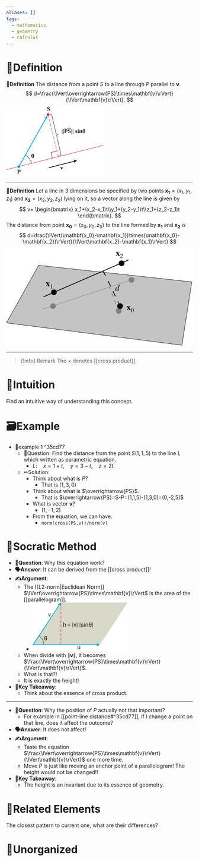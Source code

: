 ```yaml
---
aliases: []
tags:
  - mathematics
  - geometry
  - calculus
---
```



# 📝Definition
**📄Definition**
The distance from a point $S$ to a line through $P$ parallel to $\mathbf{v}$.
$$
d=\frac{\lVert\overrightarrow{PS}\times\mathbf{v}\rVert}{\lVert\mathbf{v}\rVert}.
$$
![|300](../assets/DistanceFromPointToLine.svg)

___
**📑Definition**
Let a line in 3 dimensions be specified by two points $\mathbf{x_1}=(x_1,y_1,z_1)$ and $\mathbf{x_2}=(x_2,y_2,z_2)$ lying on it, so a vector along the line is given by
$$
v=
\begin{bmatrix}
x_1+(x_2-x_1)t\\y_1+(y_2-y_1)t\\z_1+(z_2-z_1)t
\end{bmatrix}.
$$
The distance from point $\mathbf{x_0}=(x_0,y_0,z_0)$ to the line formed by $\mathbf{x_1}$ and $\mathbf{x_2}$ is
$$
d=\frac{\lVert(\mathbf{x_0}-\mathbf{x_1})\times(\mathbf{x_0}-\mathbf{x_2})\rVert}{\lVert\mathbf{x_2}-\mathbf{x_1}\rVert}
$$
![|400](../assets/PointLineDistance3D_1000.svg)
___
> [!info] Remark
> The $\times$ denotes [[cross product]].


# 🧠Intuition
Find an intuitive way of understanding this concept.


# 🗃Example
- 📂example 1 ^35cd77
	- 💬Question: Find the distance from the point $S(1, 1, 5)$ to the line $L$ which written as parametric equation.
		- $L:\quad x = 1 + t,\quad y = 3 - t , \quad z = 2t.$
	- ✏Solution:
		- Think about what is $P$?
			- That is $(1,3,0)$
		- Think about what is $\overrightarrow{PS}$.
			- That is $\overrightarrow{PS}=S-P=(1,1,5)-(1,3,0)=(0,-2,5)$
		- What is vector $\mathbf{v}$?
			- $(1,-1,2)$
		- From the equation, we can have.
			- `norm(cross(PS,v))/norm(v)`

# 🗿Socratic Method
- **💬Question**: Why this equation work?
- **🗣Answer**: It can be derived from the [[cross product]]!
- **✍Argument**:
	- The [[L2-norm|Euclidean Norm]] $\lVert\overrightarrow{PS}\times\mathbf{v}\rVert$ is the area of the [[parallelogram]].
		- ![|200](../assets/cross_product_parallelogram.svg)
	- When divide with $\lVert \mathbf{v} \rVert$, it becomes $\frac{\lVert\overrightarrow{PS}\times\mathbf{v}\rVert}{\lVert\mathbf{v}\rVert}$.
	- What is that?!
	- It is exactly the height!
- **📜Key Takeaway**:
	- Think about the essence of cross product.
___
- **💬Question**: Why the position of $P$ actually not that important?
	- For example in [[point-line distance#^35cd77]], if I change a point on that line, does it affect the outcome?
- **🗣Answer**: It does not affect!
- **✍Argument**:
	- Taste the equation $\frac{\lVert\overrightarrow{PS}\times\mathbf{v}\rVert}{\lVert\mathbf{v}\rVert}$ one more time.
	- Move $P$ is just like moving an anchor point of a parallelogram! The height would not be changed!!
- **📜Key Takeaway**:
	- The height is an invariant due to its essence of geometry.


# 🌱Related Elements
The closest pattern to current one, what are their differences?


# 🍂Unorganized